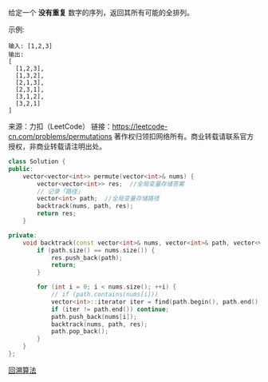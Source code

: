 给定一个 **没有重复** 数字的序列，返回其所有可能的全排列。

示例:

    输入: [1,2,3]
    输出:
    [
      [1,2,3],
      [1,3,2],
      [2,1,3],
      [2,3,1],
      [3,1,2],
      [3,2,1]
    ]

来源：力扣（LeetCode）
链接：https://leetcode-cn.com/problems/permutations
著作权归领扣网络所有。商业转载请联系官方授权，非商业转载请注明出处。

```c++
class Solution {
public:
    vector<vector<int>> permute(vector<int>& nums) {
        vector<vector<int>> res;  //全局变量存储答案
        // 记录「路径」
        vector<int> path;  //全局变量存储路径
        backtrack(nums, path, res);
        return res;
    }

private:
    void backtrack(const vector<int>& nums, vector<int>& path, vector<vector<int>>& res) {
        if (path.size() == nums.size()) {
            res.push_back(path);
            return;
        }

        for (int i = 0; i < nums.size(); ++i) {
            // if (path.contains(nums[i]))
            vector<int>::iterator iter = find(path.begin(), path.end(), nums[i]);
            if (iter != path.end()) continue;
            path.push_back(nums[i]);
            backtrack(nums, path, res);
            path.pop_back();
        }
    }
};
```

[回溯算法](../DS&Algo/回溯算法.md)
